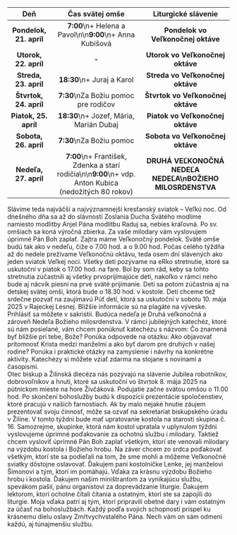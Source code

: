 <!-- title: "Informácie o omšiach - 20. - 27. apríl" -->
<!-- date: "2025-04-20" -->

<!-- table-setup wrapStyle=row; wrapOn=max-width:767px; wrapHideHeader=true -->
| Deň | Čas svätej omše | Liturgické slávenie |
| :---: | :---: | :---: |
| **Pondelok, 21. apríl** | **7:00**\n+ Helena a Pavol\n\n**9:00**\n+ Anna Kubišová | **Pondelok vo Veľkonočnej oktáve** |
| **Utorok, 22. apríl** | **-** | **Utorok vo Veľkonočnej oktáve** |
| **Streda, 23. apríl** | **18:30**\n+ Juraj a Karol | **Streda vo Veľkonočnej oktáve** |
| **Štvrtok, 24. apríl** | **7:30**\nZa Božiu pomoc pre rodičov | **Štvrtok vo Veľkonočnej oktáve** |
| **Piatok, 25. apríl** | **18:30**\n+ Jozef, Mária, Marián Dubaj | **Piatok vo Veľkonočnej oktáve** |
| **Sobota, 26. apríl** | **7:30**\nZa Božiu pomoc | **Sobota vo Veľkonočnej oktáve** |
| **Nedeľa, 27. apríl** | **7:00**\n+ František, Zdenka a starí rodičia\n\n**9:00**\n+ vdp. Anton Kubica (nedožitých 80 rokov) | **DRUHÁ VEĽKONOČNÁ NEDEĽA NEDEĽA\nBOŽIEHO MILOSRDENSTVA** |


Slávime teda najväčší a najvýznamnejší kresťanský sviatok – Veľkú noc. Od dnešného dňa sa až do slávnosti Zoslania Ducha Svätého modlíme namiesto modlitby Anjel Pána modlitbu Raduj sa, nebies kráľovná. Po sv. omšiach sa koná výročná zbierka. Za vaše milodary vám vyslovujem úprimné Pán Boh zaplať. 
Zajtra máme Veľkonočný pondelok. Sväté omše budú tak ako v nedeľu, čiže o 7.00 hod. a o 9.00 hod. Počas celého týždňa až do nedele prežívame Veľkonočnú oktávu, teda osem dní slávených ako jeden sviatok Veľkej noci. 
Všetky deti pozývame na eRko stretnutie, ktoré sa uskutoční v piatok o 17.00 hod. na fare. Bol by som rád, keby sa tohto stretnutia zúčastnili aj všetky prvoprijímajúce deti, nakoľko v rámci neho bude aj nácvik piesní na prvé sväté prijímanie. Deti sa potom zúčastnia aj na detskej svätej omši, ktorá bude o 18.30 hod. v kostole. 
Deti chceme tiež srdečne pozvať na zaujímavú Púť detí, ktorá sa uskutoční v sobotu 10. mája 2025 v Rajeckej Lesnej. Bližšie informácie sú na plagáte na výveske. Prihlásiť sa môžete v sakristii. 
Budúca nedeľa  je Druhá veľkonočná a zároveň Nedeľa Božieho milosrdenstva.
V rámci jubilejných katechéz, ktoré sú nám posielané, vám chcem ponúknuť katechézu s názvom: Čo znamená byť bližšie pri tebe, Bože? Ponúka odpovede na otázku: Ako objavovať prítomnosť Krista medzi manželmi a ako byť darom pre druhých v našej rodine? Ponúka i praktické otázky na zamyslenie i návrhy na konkrétne aktivity. Katechézy si môžete vziať zdarma na stojane s novinami a časopismi.  
Otec biskup a Žilinská diecéza nás pozývajú na slávenie Jubilea robotníkov, dobrovoľníkov a hnutí, ktoré sa uskutoční vo štvrtok 8. mája 2025 na pútnickom mieste na hore Živčáková. Podujatie začne svätou omšou o 11.00 hod. Po skončení bohoslužby budú k dispozícii prezentácie spoločenstiev, ktoré pracujú v našich farnostiach. Ak by malo nejaké hnutie záujem prezentovať svoju činnosť, môže sa ozvať na sekretariat biskupského úradu v Žiline. 
V tomto týždni bude mať upratovanie kostola na starosti skupina č. 16. Samozrejme, skupinke, ktorá nám kostol upratala v uplynulom týždni  vyslovujeme úprimné poďakovanie za ochotnú službu i milodary. Taktiež chcem vysloviť úprimné Pán Boh zaplať všetkým, ktorí ste venovali milodary na výzdobu kostola i Božieho hrobu. 
Na záver chcem zo srdca poďakovať všetkým, ktorí ste sa podieľali na tom, že sme mohli a môžeme Veľkonočné sviatky dôstojne oslavovať. Ďakujem pani kostolníčke Lenke, jej manželovi Šimonovi a tým, ktorí im pomáhajú. Vďaka za krásnu výzdobu Božieho hrobu i kostola. Ďakujem našim miništrantom za vynikajúcu službu, spevákom pašií, pánu organistovi za doprevádzanie liturgie. Ďakujem lektorom, ktorí ochotne čítali čítania a ostatným, ktorí ste sa zapojili do liturgie. Moja vďaka patrí aj tým, ktorí pripravili obetné dary i vám ostatným za účasť na bohoslužbách. Každý podľa svojich schopností prispel ku krásnemu dielu oslavy Zmŕtvychvstalého Pána. Nech vám on sám odmení každú, aj túnajmenšiu službu. 

